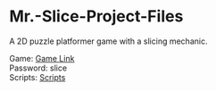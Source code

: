 # Mr.-Slice-Project-Files
A 2D puzzle platformer game with a slicing mechanic.

Game: [Game Link](https://fabletale.itch.io/mr-slice)</br>
Password: slice</br>
Scripts: [Scripts](https://github.com/Hir-o/Mr.-Slice-Project-Files/tree/main/Assets/Scripts)

